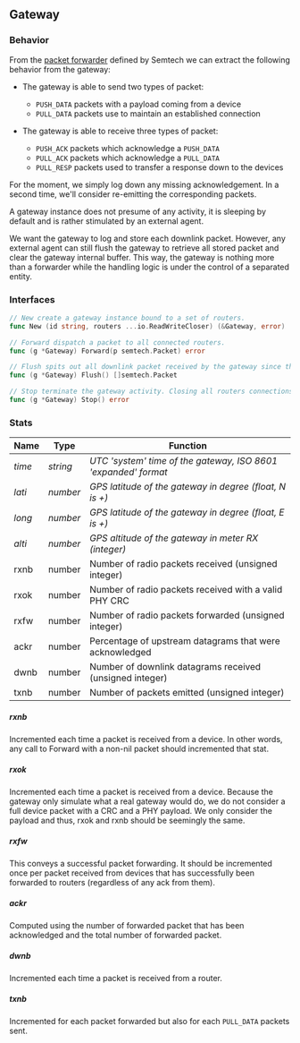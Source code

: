 Gateway
-------



### Behavior

From the [packet
forwarder](https://github.com/TheThingsNetwork/packet_forwarder/blob/master/PROTOCOL.TXT)
defined by Semtech we can extract the following behavior from the gateway:

- The gateway is able to send two types of packet:
    - `PUSH_DATA` packets with a payload coming from a device
    - `PULL_DATA` packets use to maintain an established connection

- The gateway is able to receive three types of packet:
    - `PUSH_ACK` packets which acknowledge a `PUSH_DATA`
    - `PULL_ACK` packets which acknowledge a `PULL_DATA`
    - `PULL_RESP` packets used to transfer a response down to the devices

For the moment, we simply log down any missing acknowledgement. In a second time, we'll
consider re-emitting the corresponding packets.

A gateway instance does not presume of any activity, it is sleeping by default and is rather
stimulated by an external agent. 

We want the gateway to log and store each downlink packet. However, any external agent can
still flush the gateway to retrieve all stored packet and clear the gateway internal buffer.
This way, the gateway is nothing more than a forwarder while the handling logic is under the
control of a separated entity. 

### Interfaces

```go
// New create a gateway instance bound to a set of routers. 
func New (id string, routers ...io.ReadWriteCloser) (&Gateway, error)  

// Forward dispatch a packet to all connected routers. 
func (g *Gateway) Forward(p semtech.Packet) error

// Flush spits out all downlink packet received by the gateway since the last flush.
func (g *Gateway) Flush() []semtech.Packet

// Stop terminate the gateway activity. Closing all routers connections
func (g *Gateway) Stop() error
```

### Stats

 Name   |   Type   | Function
--------|----------|--------------------------------------------------------------
 *time* | *string* | *UTC 'system' time of the gateway, ISO 8601 'expanded' format*
 *lati* | *number* | *GPS latitude of the gateway in degree (float, N is +)*
 *long* | *number* | *GPS latitude of the gateway in degree (float, E is +)*
 *alti* | *number* | *GPS altitude of the gateway in meter RX (integer)*
 rxnb | number | Number of radio packets received (unsigned integer)
 rxok | number | Number of radio packets received with a valid PHY CRC
 rxfw | number | Number of radio packets forwarded (unsigned integer)
 ackr | number | Percentage of upstream datagrams that were acknowledged
 dwnb | number | Number of downlink datagrams received (unsigned integer)
 txnb | number | Number of packets emitted (unsigned integer)

##### rxnb
Incremented each time a packet is received from a device. In other words, any call to Forward
with a non-nil packet should incremented that stat.

##### rxok 
Incremented each time a packet is received from a device. Because the gateway only simulate
what a real gateway would do, we do not consider a full device packet with a CRC and a PHY
payload. We only consider the payload and thus, rxok and rxnb should be seemingly the same.

##### rxfw 
This conveys a successful packet forwarding. It should be incremented once per packet received
from devices that has successfully been forwarded to routers (regardless of any ack from them).

##### ackr
Computed using the number of forwarded packet that has been acknowledged and the total number
of forwarded packet.

##### dwnb
Incremented each time a packet is received from a router.

##### txnb 
Incremented for each packet forwarded but also for each `PULL_DATA` packets sent. 
